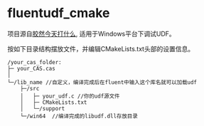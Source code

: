 # fluentudf_cmake
项目源自[胶然今天打什么](https://zhuanlan.zhihu.com/p/492619039), 适用于Windows平台下调试UDF。



按如下目录结构摆放文件，并编辑CMakeLists.txt头部的设置信息。

```
/your_cas_folder:
├─ your_CAS.cas
│
└─/lib_name //自定义，编译完成后在fluent中输入这个库名就可以加载udf
    ├─/src
    │   ├─ your_udf.c //你的udf源文件
    │   ├─ CMakeLists.txt
    │   └─/support
    └─/win64  //编译完成的libudf.dll存放目录
```

